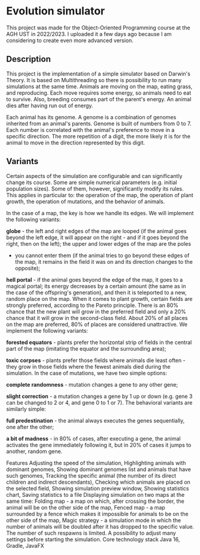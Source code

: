 # Evolution simulator

This project was made for the Object-Oriented Programming course at the AGH UST in 2022/2023. I uploaded it a few days ago because I am considering to create even more advanced version.

## Description
This project is the implementation of a simple simulator based on Darwin's Theory. It is based on Multithreading so there is possibility to run many simulations at the same time. Animals are moving on the map, eating grass, and reproducing. Each move requires some energy, so animals need to eat to survive. Also, breeding consumes part of the parent's energy. An animal dies after having run out of energy.

Each animal has its genome. A genome is a combination of genomes inherited from an animal's parents. Genome is built of numbers from 0 to 7. Each number is correlated with the animal's preference to move in a specific direction.
The more repetition of a digit, the more likely it is for the animal to move in the direction represented by this digit.

## Variants
Certain aspects of the simulation are configurable and can significantly change its course. Some are simple numerical parameters (e.g. initial population sizes). Some of them, however, significantly modify its rules. 
This applies in particular to: the operation of the map, the operation of plant growth, the operation of mutations, and the behavior of animals.

In the case of a map, the key is how we handle its edges. We will implement the following variants:

**globe** - the left and right edges of the map are looped (if the animal goes beyond the left edge, it will appear on the right - and if it goes beyond the right, then on the left); the upper and lower edges of the map are the poles 
- you cannot enter them (if the animal tries to go beyond these edges of the map, it remains in the field it was on and its direction changes to the opposite);

**hell portal** - if the animal goes beyond the edge of the map, it goes to a magical portal; its energy decreases by a certain amount (the same as in the case of the offspring's generation), and then it is teleported to a new,
random place on the map. When it comes to plant growth, certain fields are strongly preferred, according to the Pareto principle. There is an 80% chance that the new plant will grow in the preferred field and only a 20% chance
 that it will grow in the second-class field. About 20% of all places on the map are preferred, 80% of places are considered unattractive. We implement the following variants:

**forested equators** - plants prefer the horizontal strip of fields in the central part of the map (imitating the equator and the surrounding area);

**toxic corpses** - plants prefer those fields where animals die least often - they grow in those fields where the fewest animals died during the simulation.
In the case of mutations, we have two simple options:

**complete randomness** - mutation changes a gene to any other gene;

**slight correction** - a mutation changes a gene by 1 up or down (e.g. gene 3 can be changed to 2 or 4, and gene 0 to 1 or 7).
The behavioral variants are similarly simple:

**full predestination** - the animal always executes the genes sequentially, one after the other;

**a bit of madness** - in 80% of cases, after executing a gene, the animal activates the gene immediately following it, but in 20% of cases it jumps to another, random gene.


Features
Adjusting the speed of the simulation,
Highlighting animals with dominant genomes,
Showing dominant genomes list and animals that have such genomes,
Tracking the specific animal (the number of its direct children and indirect descendants),
Checking which animals are placed on the selected field,
Showing simulation preview window,
Showing statistics chart,
Saving statistics to a file
Displaying simulation on two maps at the same time:
Folding map - a map on which, after crossing the border, the animal will be on the other side of the map,
Fenced map - a map surrounded by a fence which makes it impossible for animals to be on the other side of the map,
Magic strategy - a simulation mode in which the number of animals will be doubled after it has dropped to the specific value. The number of such respawns is limited.
A possibility to adjust many settings before starting the simulation.
Core technology stack
Java 16,
Gradle,
JavaFX
